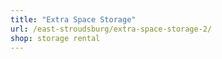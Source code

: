 ```yaml
---
title: "Extra Space Storage"
url: /east-stroudsburg/extra-space-storage-2/
shop: storage rental
---
```

